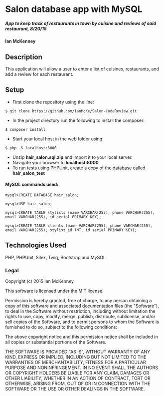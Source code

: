 # Salon database app with MySQL

##### App to keep track of restaurants in town by cuisine and reviews of said restaurant, 8/20/15

#### Ian McKenney

## Description

This application will allow a user to enter a list of cuisines, restaurants, and add a review for each restaurant.

## Setup

* First clone the repository using the line:
```console
$ git clone https://github.com/IanMcKe/Salon-CodeReview.git
```
* In the project directory run the following to install the composer:
```console
$ composer install
```
* Start your local host in the web folder using:
```console
$ php -S localhost:8000
```
* Unzip **hair_salon.sql.zip** and import it to your local server.
* Navigate your browser to **localhost:8000**
* To run tests using PHPUnit, create a copy of the database called **hair_salon_test**

#### MySQL commands used:

```console
mysql>CREATE DATABASE hair_salon;
```
```console
mysql>USE hair_salon;
```
```console
mysql>CREATE TABLE stylists (name VARCHAR(255), phone VARCHAR(255), email VARCHAR(255), id serial PRIMARY KEY);
```

```console
mysql>CREATE TABLE clients (name VARCHAR(255), phone VARCHAR(255), email VARCHAR(255), stylist_id INT, id serial PRIMARY KEY);
```


## Technologies Used

PHP, PHPUnit, Silex, Twig, Bootstrap and MySQL

### Legal

Copyright (c) 2015 Ian McKenney

This software is licensed under the MIT license.

Permission is hereby granted, free of charge, to any person obtaining a copy
of this software and associated documentation files (the "Software"), to deal
in the Software without restriction, including without limitation the rights
to use, copy, modify, merge, publish, distribute, sublicense, and/or sell
copies of the Software, and to permit persons to whom the Software is
furnished to do so, subject to the following conditions:

The above copyright notice and this permission notice shall be included in
all copies or substantial portions of the Software.

THE SOFTWARE IS PROVIDED "AS IS", WITHOUT WARRANTY OF ANY KIND, EXPRESS OR
IMPLIED, INCLUDING BUT NOT LIMITED TO THE WARRANTIES OF MERCHANTABILITY,
FITNESS FOR A PARTICULAR PURPOSE AND NONINFRINGEMENT. IN NO EVENT SHALL THE
AUTHORS OR COPYRIGHT HOLDERS BE LIABLE FOR ANY CLAIM, DAMAGES OR OTHER
LIABILITY, WHETHER IN AN ACTION OF CONTRACT, TORT OR OTHERWISE, ARISING FROM,
OUT OF OR IN CONNECTION WITH THE SOFTWARE OR THE USE OR OTHER DEALINGS IN
THE SOFTWARE.
